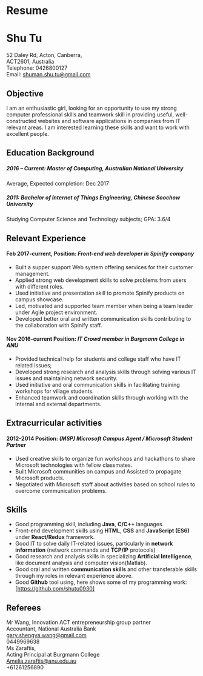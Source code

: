 # Resume
# Shu Tu

52 Daley Rd, Acton, Canberra,  
ACT2601, Australia    
Telephone: 0426800127  
Email: shuman.shu.tu@gmail.com    


## Objective
I am an enthusiastic girl, looking for an opportunity to use my strong computer professional skills and teamwork skill in providing useful, well-constructed websites and software applications in companies from IT relevant areas. I am interested learning these skills and want to work with excellent people. 	
## Education Background
##### 2016 – Current: Master of Computing, Australian National University
Average, Expected completion: Dec 2017
##### 2011: 	 	             Bachelor of Internet of Things Engineering, Chinese Soochow University
Studying Computer Science and Technology subjects; GPA: 3.6/4

## Relevant Experience
#### Feb 2017-current, Position: *Front-end web developer in Spinify company*
- Built a supper support Web system offering services for their customer management.
- Applied strong web development skills to solve problems from users with different roles.
- Used initiative and presentation skill to promote Spinify products on campus showcase.
- Led, motivated and supported team member when being a team leader under Agile project environment.
- Developed better oral and written communication skills contributing to the collaboration with Spinify staff.
#### Nov 2016-current Position: *IT Crowd member in Burgmann College in ANU*
- Provided technical help for students and college staff who have IT related issues;
- Developed strong research and analysis skills through solving various IT issues and maintaining network security.
- Used initiative and oral communication skills in facilitating training workshops for village students.
- Enhanced teamwork and coordination skills through working with the internal and external departments.
## Extracurricular activities
#### 2012-2014 Position: *(MSP) Microsoft Campus Agent / Microsoft Student Partner*
- Used creative skills to organize fun workshops and hackathons to share Microsoft technologies with fellow classmates.
- Built Microsoft communities on campus and Assisted to propagate Microsoft products.
- Negotiated with Microsoft staff about activities based on school rules to overcome communication problems.
## Skills
- Good programming skill, including **Java**, **C/C++** languages.
- Front-end development skills using **HTML**, **CSS** and **JavaScript (ES6)** under **React/Redux** framework.
- Good IT to solve daily IT-related issues, particularly in **network information** (network commands and **TCP/IP** protocols)  
- Good research and analysis skills in specializing **Artificial Intelligence**, like document analysis and computer vision(Matlab).
- Good oral and written **communication skills** and other transferable skills through my roles in relevant experience above.
- Good **Github** tool using, here shows some of my programming work: [https://github.com/shutu0930]
## Referees
Mr Wang, Innovation ACT entrepreneurship group partner  
Accountant, National Australia Bank  
gary.shengya.wang@gmail.com  
0449969638  <br />
Ms Zaraftis, <br />
Acting Principal at Burgmann College    
Amelia.zaraftis@anu.edu.au  
+61261256890  
